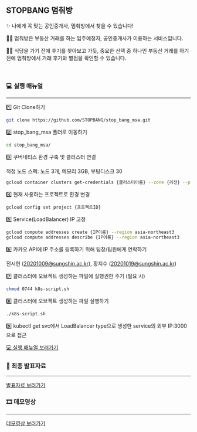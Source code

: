 ## STOPBANG 멈춰방

✨ 나에게 꼭 맞는 공인중개사, 멈춰방에서 찾을 수 있습니다!

💁‍♀️ 멈춰방은 부동산 거래를 하는 입주예정자, 공인중개사가 이용하는 서비스입니다.

💁‍♀️ 식당을 가기 전에 후기를 찾아보고 가듯, 중요한 선택 중 하나인 부동산 거래를 하기 전에 멈춰방에서 거래 후기와 별점을 확인할 수 있습니다.

<br>

### 💻 실행 매뉴얼
---

1️⃣ Git Clone하기

```bash
git clone https://github.com/STOPBANG/stop_bang_msa.git
```


2️⃣ stop_bang_msa 폴더로 이동하기

```bash
cd stop_bang_msa/
```


3️⃣ 쿠버네티스 환경 구축 및 클러스터 연결


적정 노드 스펙: 노드 3개, 메모리 3GB, 부팅디스크 30

```bash
gcloud container clusters get-credentials {클러스터이름} --zone {리전} --project {프로젝트ID}
```


4️⃣ 현재 사용하는 프로젝트로 환경 변경

```bash
gcloud config set project {프로젝트ID}
```


5️⃣ Service(LoadBalancer) IP 고정

```bash
gcloud compute addresses create {IP이름} --region asia-northeast3 
gcloud compute addresses describe {IP이름} --region asia-northeast3
```


6️⃣ 카카오 API에 IP 주소를 등록하기 위해 팀장/팀원에게 연락하기

전시현 (20201009@sungshin.ac.kr), 황지수 (20201019@sungshin.ac.kr)


7️⃣ 클러스터에 오브젝트 생성하는 파일에 실행권한 주기 (필요 시)

```bash
chmod 0744 k8s-script.sh
```


8️⃣ 클러스터에 오브젝트 생성하는 파일 실행하기

```bash
./k8s-script.sh
```


9️⃣ kubectl get svc에서 LoadBalancer type으로 생성한 service의 외부 IP:3000으로 접근


[💻 실행 매뉴얼 보러가기](https://www.canva.com/design/DAGHU2_ZUCI/PgM4frKMU8UUVXK_OZwitA/edit?utm_content=DAGHU2_ZUCI&utm_campaign=designshare&utm_medium=link2&utm_source=sharebutton)



### 📖 최종 발표자료
---
[발표자료 보러가기](https://www.miricanvas.com/v/13bar62)

### 🎞 데모영상
---
[데모영상 보러가기](https://www.youtube.com/watch?v=tZHxczvC-NY)
